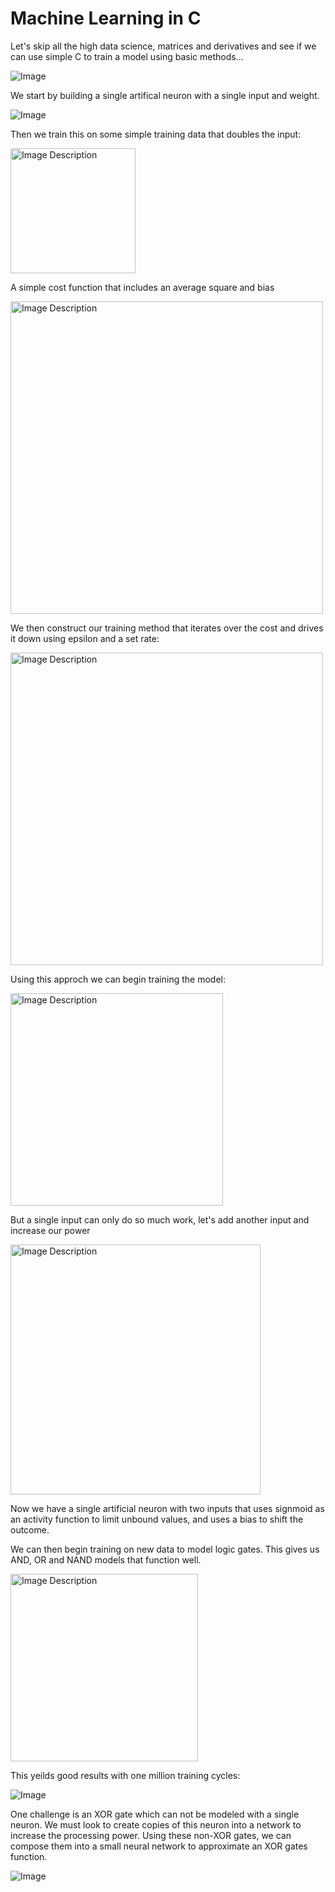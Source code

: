 
# Machine Learning in C

Let's skip all the high data science, matrices and derivatives and see if we can use simple C to train a model using basic methods...

![Image](imgs/artifical_neuron.png)

We start by building a single artifical neuron with a single input and weight.

![Image](imgs/single_input.png)

Then we train this on some simple training data that doubles the input:

<img src="imgs/double.png" alt="Image Description" style="width:200px;">

A simple cost function that includes an average square and bias 

<img src="imgs/cost_function.png" alt="Image Description" style="width:500px;">

We then construct our training method that iterates over the cost and drives it down using epsilon and a set rate:

<img src="imgs/training_cycles.png" alt="Image Description" style="width:500px;">


Using this approch we can begin training the model:

<img src="imgs/double_outcome.png" alt="Image Description" style="width:340px;">

But a single input can only do so much work, let's add another input and increase our power

<img src="imgs/two_inputs.png" alt="Image Description" style="width:400px;">

Now we have a single artificial neuron with  two inputs that uses signmoid as an activity function to limit unbound values, and uses a bias to shift the outcome. 

We can then begin training on new data to model logic gates. This gives us AND, OR and NAND models that function well. 

<img src="imgs/gate_training_data.png" alt="Image Description" style="width:300px;">



This yeilds good results with one million training cycles:

![Image](imgs/img.png)

One challenge is an XOR gate which can not be modeled with a single neuron. We must look to create copies of this neuron into a network to increase the processing power. Using these non-XOR gates, we can compose them into a small neural network to approximate an XOR gates function.


![Image](imgs/neural_net.png)










